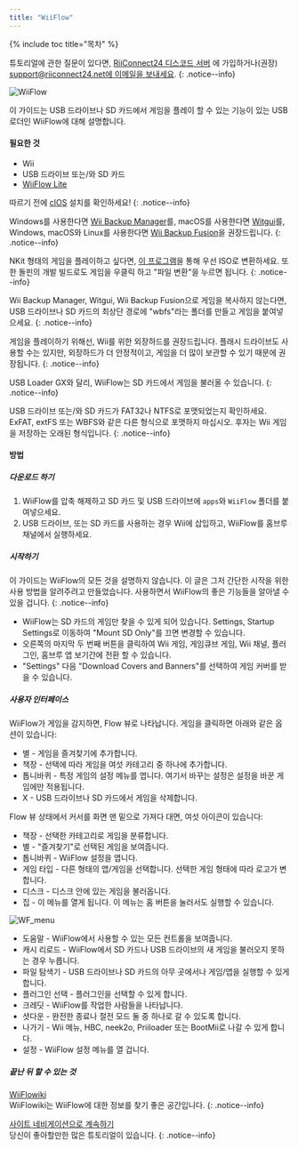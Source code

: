 ```yaml
---
title: "WiiFlow"
---
```


{% include toc title="목차" %}

튜토리얼에 관한 질문이 있다면, [RiiConnect24 디스코드 서버](https://discord.gg/rc24) 에 가입하거나(권장) [support@riiconnect24.net에 이메일을 보내세요](mailto:support@riiconnect24.net).
{: .notice--info}

![WiiFlow](/images/wiiflowlogo.png)

이 가이드는 USB 드라이브나 SD 카드에서 게임을 플레이 할 수 있는 기능이 있는 USB 로더인 WiiFlow에 대해 설명합니다.

#### 필요한 것

* Wii
* USB 드라이브 또는/와 SD 카드
* [WiiFlow Lite](https://hbb1.oscwii.org/hbb/wiiflow/wiiflow.zip)

따르기 전에 [cIOS](/cios) 설치를 확인하세요!
{: .notice--info}

Windows를 사용한다면 [Wii Backup Manager](/wiibackupmanager)를, macOS를 사용한다면 [Witgui](https://desairem.com/wordpress/category/witgui-download/)를, Windows, macOS와 Linux를 사용한다면 [Wii Backup Fusion](https://github.com/larsenv/Wii-Backup-Fusion)을 권장드립니다.
{: .notice--info}

NKit 형태의 게임을 플레이하고 싶다면, [이 프로그램](https://gbatemp.net/download/nkit.36157/)을 통해 우선 ISO로 변환하세요. 또한 돌핀의 개발 빌드로도 게임을 우클릭 하고 "파일 변환"을 누르면 됩니다.
{: .notice--info}

Wii Backup Manager, Witgui, Wii Backup Fusion으로 게임을 복사하지 않는다면, USB 드라이브나 SD 카드의 최상단 경로에 "wbfs"라는 폴더를 만들고 게임을 붙여넣으세요.
{: .notice--info}

게임을 플레이하기 위해선, Wii를 위한 외장하드를 권장드립니다. 플래시 드라이브도 사용할 수는 있지만, 외장하드가 더 안정적이고, 게임을 더 많이 보관할 수 있기 때문에 권장됩니다.
{: .notice--info}

USB Loader GX와 달리, WiiFlow는 SD 카드에서 게임을 불러올 수 있습니다.
{: .notice--info}

USB 드라이브 또는/와 SD 카드가 FAT32나 NTFS로 포맷되었는지 확인하세요. ExFAT, extFS 또는 WBFS와 같은 다른 형식으로 포맷하지 마십시오. 후자는 Wii 게임을 저장하는 오래된 형식입니다.
{: .notice--info}

#### 방법

##### 다운로드 하기

1. WiiFlow를 압축 해제하고 SD 카드 및 USB 드라이브에 `apps`와 `WiiFlow` 폴더를 붙여넣으세요.
2. USB 드라이브, 또는 SD 카드를 사용하는 경우 Wii에 삽입하고, WiiFlow를 홈브루 채널에서 실행하세요.

##### 시작하기

이 가이드는 WiiFlow의 모든 것을 설명하지 않습니다. 이 글은 그저 간단한 시작을 위한 사용 방법을 알려주려고 만들었습니다. 사용하면서 WiiFlow의 좋은 기능들을 알아낼 수 있을 겁니다.
{: .notice--info}

* WiiFlow는 SD 카드의 게임만 찾을 수 있게 되어 있습니다. Settings, Startup Settings로 이동하여 "Mount SD Only"를 끄면 변경할 수 있습니다.
* 오른쪽의 마지막 두 번째 버튼을 클릭하여 Wii 게임, 게임큐브 게임, Wii 채널, 플러그인, 홈브루 앱 보기간에 전환 할 수 있습니다.
* "Settings" 다음 "Download Covers and Banners"를 선택하여 게임 커버를 받을 수 있습니다.

##### 사용자 인터페이스

WiiFlow가 게임을 감지하면, Flow 뷰로 나타납니다. 게임을 클릭하면 아래와 같은 옵션이 있습니다:

* 별 - 게임을 즐겨찾기에 추가합니다.
* 책장 - 선택에 따라 게임을 여섯 카테고리 중 하나에 추가합니다.
* 톱니바퀴 - 특정 게임의 설정 메뉴를 엽니다. 여기서 바꾸는 설정은 설정을 바꾼 게임에만 적용됩니다.
* X - USB 드라이브나 SD 카드에서 게임을 삭제합니다.

Flow 뷰 상태에서 커서를 화면 맨 밑으로 가져다 대면, 여섯 아이콘이 있습니다:

* 책장 - 선택한 카테고리로 게임을 분류합니다.
* 별 - "즐겨찾기"로 선택된 게임을 보여줍니다.
* 톱니바퀴 - WiiFlow 설정을 엽니다.
* 게임 타입 - 다른 형태의 앱/게임을 선택합니다. 선택한 게임 형태에 따라 로고가 변합니다.
* 디스크 - 디스크 안에 있는 게임을 불러옵니다.
* 집 - 이 메뉴를 열게 됩니다. 이 메뉴는 홈 버튼을 눌러서도 실행할 수 있습니다.

![WF_menu](images/WFmenu.png)

* 도움말 - WiiFlow에서 사용할 수 있는 모든 컨트롤을 보여줍니다.
* 캐시 리로드 - WiiFlow에서 SD 카드나 USB 드라이브의 새 게임을 불러오지 못하는 경우 누릅니다.
* 파일 탐색기 - USB 드라이브나 SD 카드의 아무 곳에서나 게임/앱을 실행할 수 있게 합니다.
* 플러그인 선택 - 플러그인을 선택할 수 있게 합니다.
* 크레딧 - WiiFlow를 작업한 사람들을 나타납니다.
* 셧다운 - 완전한 종료나 절전 모드 둘 중 하나로 갈 수 있도록 합니다.
* 나가기 - Wii 메뉴, HBC, neek2o, Priiloader 또는 BootMii로 나갈 수 있게 합니다.
* 설정 - WiiFlow 설정 메뉴를 열 겁니다.

##### 끝난 뒤 할 수 있는 것

[WiiFlowiki](https://sites.google.com/site/WiiFlowiki4/)<br> WiiFlowiki는 WiiFlow에 대한 정보를 찾기 좋은 공간입니다.
{: .notice--info}

[사이트 네비게이션으로 계속하기](site-navigation)<br>당신이 좋아할만한 많은 튜토리얼이 있습니다.
{: .notice--info}
